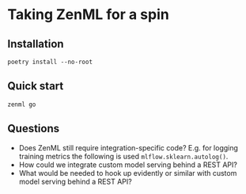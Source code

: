 # Taking ZenML for a spin

## Installation

```
poetry install --no-root
```

## Quick start

```
zenml go
```

## Questions

- Does ZenML still require integration-specific code? E.g. for logging training metrics the following is used `mlflow.sklearn.autolog()`.
- How could we integrate custom model serving behind a REST API?
- What would be needed to hook up evidently or similar with custom model serving behind a REST API?